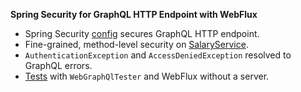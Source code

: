 **Spring Security for GraphQL HTTP Endpoint with WebFlux**

 - Spring Security [config](src/main/java/io/spring/sample/graphql/SecurityConfig.java) secures GraphQL HTTP endpoint.
 - Fine-grained, method-level security on [SalaryService](src/main/java/io/spring/sample/graphql/SalaryService.java).
 - `AuthenticationException` and `AccessDeniedException` resolved to GraphQL errors.
 - [Tests](src/test/java/io/spring/sample/graphql/SampleApplicationTests.java) with `WebGraphQlTester` and WebFlux without a server.